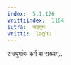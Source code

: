```yaml
---
index:  5.1.126
vrittiindex:  1164
sutra:  सख्युर्यः
vritti:  laghu 
---
```


सख्युर्भावः कर्म वा सख्यम्..

